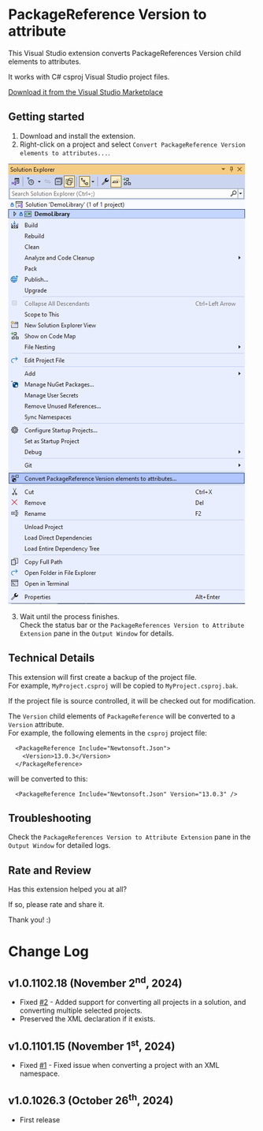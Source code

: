 # PackageReference Version to attribute

This Visual Studio extension converts PackageReferences Version child elements to attributes.

It works with C# csproj Visual Studio project files.

[Download it from the Visual Studio Marketplace](https://marketplace.visualstudio.com/items?itemName=RamiAbughazaleh.PackageReferenceVersionToAttributeExtension)

## Getting started

1. Download and install the extension.  
2. Right-click on a project and select `Convert PackageReference Version elements to attributes...`.  

![Preview](Preview.png)

3. Wait until the process finishes.  
  Check the status bar or the `PackageReferences Version to Attribute Extension` pane in the `Output Window` for details.


## Technical Details

This extension will first create a backup of the project file.  
For example, `MyProject.csproj` will be copied to `MyProject.csproj.bak`.  

If the project file is source controlled, it will be checked out for modification.  

The `Version` child elements of `PackageReference` will be converted to a `Version` attribute.  
For example, the following elements in the `csproj` project file:
```
  <PackageReference Include="Newtonsoft.Json">
    <Version>13.0.3</Version>
  </PackageReference>
```

will be converted to this:
```
  <PackageReference Include="Newtonsoft.Json" Version="13.0.3" />
```


## Troubleshooting

Check the `PackageReferences Version to Attribute Extension` pane in the `Output Window` for detailed logs.


## Rate and Review

Has this extension helped you at all?

If so, please rate and share it.

Thank you! :)

# Change Log

## v1.0.1102.18 (November 2<sup>nd</sup>, 2024)
- Fixed [#2](https://github.com/icnocop/PackageReferenceVersionToAttribute/issues/2) - Added support for converting all projects in a solution, and converting multiple selected projects.
- Preserved the XML declaration if it exists.

## v1.0.1101.15 (November 1<sup>st</sup>, 2024)
- Fixed [#1](https://github.com/icnocop/PackageReferenceVersionToAttribute/issues/1) - Fixed issue when converting a project with an XML namespace.

## v1.0.1026.3 (October 26<sup>th</sup>, 2024)
- First release
